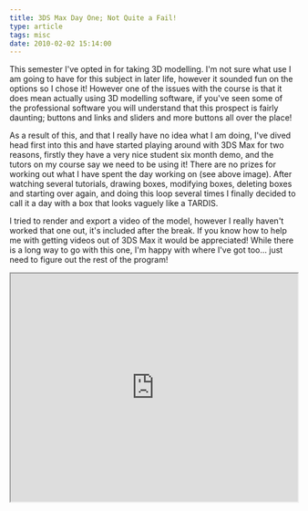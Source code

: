 ```yaml
---
title: 3DS Max Day One; Not Quite a Fail!
type: article
tags: misc
date: 2010-02-02 15:14:00
---
```


This semester I've opted in for taking 3D modelling. I'm not sure what use I am going to have for this subject in later life, however it sounded fun on the options so I chose it! However one of the issues with the course is that it does mean actually using 3D modelling software, if you've seen some of the professional software you will understand that this prospect is fairly daunting; buttons and links and sliders and more buttons all over the place!

As a result of this, and that I really have no idea what I am doing, I've dived head first into this and have started playing around with 3DS Max for two reasons, firstly they have a very nice student six month demo, and the tutors on my course say we need to be using it! There are no prizes for working out what I have spent the day working on (see above image). After watching several tutorials, drawing boxes, modifying boxes, deleting boxes and starting over again, and doing this loop several times I finally decided to call it a day with a box that looks vaguely like a TARDIS.

I tried to render and export a video of the model, however I really haven't worked that one out, it's included after the break. If you know how to help me with getting videos out of 3DS Max it would be appreciated! While there is a long way to go with this one, I'm happy with where I've got too... just need to figure out the rest of the program!

<div class="embedWrapper">
<iframe src="https://vimeo.com/moogaloop.swf?clip_id=9143104&#038;server=vimeo.com&#038;show_title=1&#038;show_byline=1&#038;show_portrait=0&#038;color=00ADEF&#038;fullscreen=1" border=0 width=100% height=400></iframe></div>
